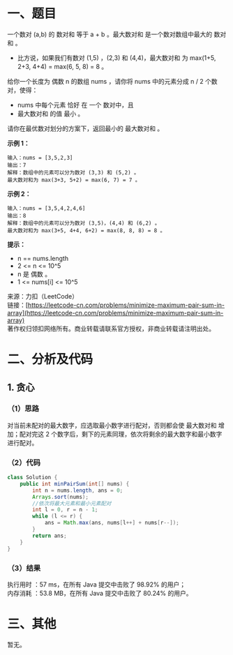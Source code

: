 # 一、题目
一个数对 (a,b) 的 数对和 等于 a + b 。最大数对和 是一个数对数组中最大的 数对和 。       
- 比方说，如果我们有数对 (1,5) ，(2,3) 和 (4,4)，最大数对和 为 max(1+5, 2+3, 4+4) = max(6, 5, 8) = 8 。
            
            
给你一个长度为 偶数 n 的数组 nums ，请你将 nums 中的元素分成 n / 2 个数对，使得：      
- nums 中每个元素 恰好 在 一个 数对中，且
- 最大数对和 的值 最小 。
         
         
请你在最优数对划分的方案下，返回最小的 最大数对和 。         
      
**示例 1：**      
```
输入：nums = [3,5,2,3]
输出：7
解释：数组中的元素可以分为数对 (3,3) 和 (5,2) 。
最大数对和为 max(3+3, 5+2) = max(6, 7) = 7 。
```
**示例 2：**     
```
输入：nums = [3,5,4,2,4,6]
输出：8
解释：数组中的元素可以分为数对 (3,5)，(4,4) 和 (6,2) 。
最大数对和为 max(3+5, 4+4, 6+2) = max(8, 8, 8) = 8 。
```
**提示：**     
- n == nums.length
- 2 <= n <= 10^5
- n 是 偶数 。
- 1 <= nums[i] <= 10^5
       
       
来源：力扣（LeetCode）     
链接：[https://leetcode-cn.com/problems/minimize-maximum-pair-sum-in-array](https://leetcode-cn.com/problems/minimize-maximum-pair-sum-in-array)      
著作权归领扣网络所有。商业转载请联系官方授权，非商业转载请注明出处。     
# 二、分析及代码    
## 1. 贪心
### （1）思路
对当前未配对的最大数字，应选取最小数字进行配对，否则都会使 最大数对和 增加；配对完这 2 个数字后，剩下的元素同理，依次将剩余的最大数字和最小数字进行配对。      
### （2）代码
```java
class Solution {
    public int minPairSum(int[] nums) {
        int n = nums.length, ans = 0;
        Arrays.sort(nums);
        //依次将最大元素和最小元素配对
        int l = 0, r = n - 1;
        while (l <= r) {
            ans = Math.max(ans, nums[l++] + nums[r--]);
        }
        return ans;
    }
}
```
### （3）结果
执行用时 ：57 ms，在所有 Java 提交中击败了 98.92% 的用户；    
内存消耗 ：53.8 MB，在所有 Java 提交中击败了 80.24% 的用户。      
# 三、其他
暂无。  
